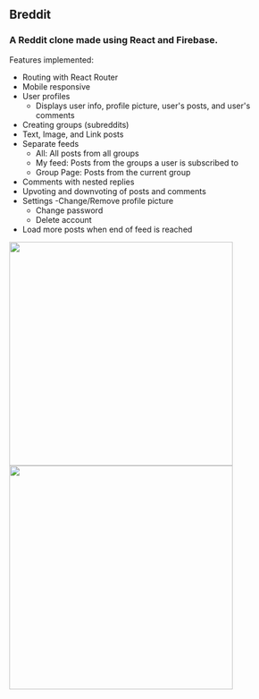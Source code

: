 ## Breddit
### A Reddit clone made using React and Firebase.
Features implemented:
* Routing with React Router
* Mobile responsive
* User profiles
  - Displays user info, profile picture, user's posts, and user's comments
* Creating groups (subreddits)
* Text, Image, and Link posts
* Separate feeds
  - All: All posts from all groups
  - My feed: Posts from the groups a user is subscribed to
  - Group Page: Posts from the current group
* Comments with nested replies
* Upvoting and downvoting of posts and comments
* Settings
  -Change/Remove profile picture
  - Change password
  - Delete account
* Load more posts when end of feed is reached

<img src="https://raw.githubusercontent.com/sher-s7/reddit-clone/master/readme-assets/bredditfeed.png" width="400"/>


<img src="https://raw.githubusercontent.com/sher-s7/reddit-clone/master/readme-assets/bredditcomments.png" width="400"/>

